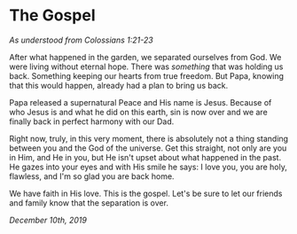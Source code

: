 # The Gospel

*As understood from Colossians 1:21-23*

After what happened in the garden, we separated ourselves from God. We were living without eternal hope. There was *something* that was holding us back. Something keeping our hearts from true freedom. But Papa, knowing that this would happen, already had a plan to bring us back.

Papa released a supernatural Peace and His name is Jesus. Because of who Jesus is and what he did on this earth, sin is now over and we are finally back in perfect harmony with our Dad.

Right now, truly, in this very moment, there is absolutely not a thing standing between you and the God of the universe. Get this straight, not only are you in Him, and He in you, but He isn't upset about what happened in the past. He gazes into your eyes and with His smile he says: I love you, you are holy, flawless, and I'm so glad you are back home.

We have faith in His love. This is the gospel. Let's be sure to let our friends and family know that the separation is over.

*December 10th, 2019*
